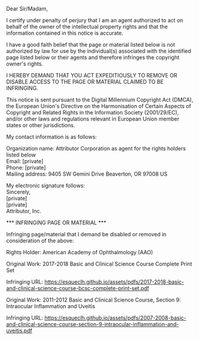 Dear Sir/Madam,

I certify under penalty of perjury that I am an agent authorized to act on behalf of the owner of the intellectual property rights and that the information contained in this notice is accurate.

I have a good faith belief that the page or material listed below is not authorized by law for use by the individual(s) associated with the identified page listed below or their agents and therefore infringes the copyright owner's rights.

I HEREBY DEMAND THAT YOU ACT EXPEDITIOUSLY TO REMOVE OR DISABLE ACCESS TO THE PAGE OR MATERIAL CLAIMED TO BE INFRINGING.

This notice is sent pursuant to the Digital Millennium Copyright Act (DMCA), the European Union's Directive on the Harmonisation of Certain Aspects of Copyright and Related Rights in the Information Society (2001/29/EC), and/or other laws and regulations relevant in European Union member states or other jurisdictions.

My contact information is as follows:

Organization name: Attributor Corporation as agent for the rights holders listed below   
Email: [private]  
Phone: [private]  
Mailing address: 
9405 SW Gemini Drive 
Beaverton, OR 97008 
US

My electronic signature follows:   
Sincerely,  
[private]  
[private]  
Attributor, Inc.

*** INFRINGING PAGE OR MATERIAL ***

Infringing page/material that I demand be disabled or removed in consideration of the above:

Rights Holder: American Academy of Ophthalmology (AAO)

Original Work: 2017-2018 Basic and Clinical Science Course Complete Print Set

Infringing URL: https://esqueclh.github.io/assets/pdfs/2017-2018-basic-and-clinical-science-course-bcsc-complete-print-set.pdf

Original Work: 2011-2012 Basic and Clinical Science Course, Section 9: Intraocular Inflammation and Uveitis

Infringing URL: https://esqueclh.github.io/assets/pdfs/2007-2008-basic-and-clinical-science-course-section-9-intraocular-inflammation-and-uveitis.pdf
